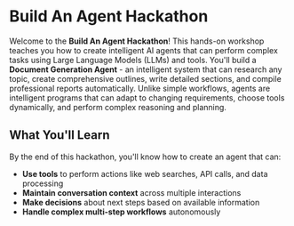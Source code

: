 # Build An Agent Hackathon

Welcome to the **Build An Agent Hackathon**! This hands-on workshop teaches you how to create intelligent AI agents that can perform complex tasks using Large Language Models (LLMs) and tools. You'll build a **Document Generation Agent** - an intelligent system that can research any topic, create comprehensive outlines, write detailed sections, and compile professional reports automatically. Unlike simple workflows, agents are intelligent programs that can adapt to changing requirements, choose tools dynamically, and perform complex reasoning and planning.

## What You'll Learn

By the end of this hackathon, you'll know how to create an agent that can:
- **Use tools** to perform actions like web searches, API calls, and data processing
- **Maintain conversation context** across multiple interactions
- **Make decisions** about next steps based on available information
- **Handle complex multi-step workflows** autonomously


